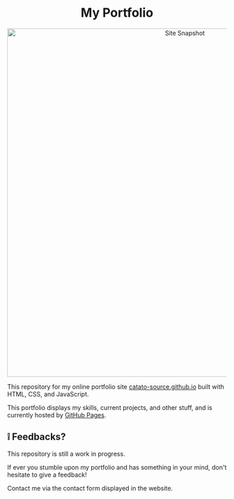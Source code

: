<h1 align="center">
 My Portfolio
</h1>

<p align="center">
  <a href="https://catato-source.github.io/">
    <img src="gif upload" alt="Site Snapshot" width="800" />
  </a>
</p>

This repository for my online portfolio site [catato-source.github.io](https://catato-source.github.io/) built with HTML, CSS, and JavaScript.

This portfolio displays my skills, current projects, and other stuff, and is currently hosted by [GitHub Pages](https://pages.github.com).

## :grey_exclamation: Feedbacks?
This repository is still a work in progress. 

If ever you stumble upon my portfolio and has something in your mind, don't hesitate to give a feedback!

Contact me via the contact form displayed in the website.
